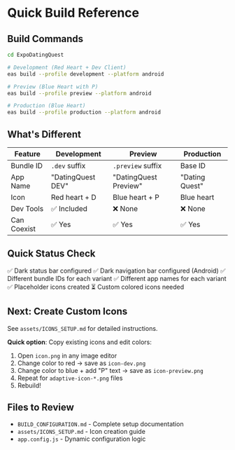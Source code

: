 # Quick Build Reference

## Build Commands

```bash
cd ExpoDatingQuest

# Development (Red Heart + Dev Client)
eas build --profile development --platform android

# Preview (Blue Heart with P)
eas build --profile preview --platform android

# Production (Blue Heart)
eas build --profile production --platform android
```

## What's Different

| Feature | Development | Preview | Production |
|---------|-------------|---------|------------|
| Bundle ID | `.dev` suffix | `.preview` suffix | Base ID |
| App Name | "DatingQuest DEV" | "DatingQuest Preview" | "Dating Quest" |
| Icon | Red heart + D | Blue heart + P | Blue heart |
| Dev Tools | ✅ Included | ❌ None | ❌ None |
| Can Coexist | ✅ Yes | ✅ Yes | ✅ Yes |

## Quick Status Check

✅ Dark status bar configured
✅ Dark navigation bar configured (Android)
✅ Different bundle IDs for each variant
✅ Different app names for each variant
✅ Placeholder icons created
⏳ Custom colored icons needed

## Next: Create Custom Icons

See `assets/ICONS_SETUP.md` for detailed instructions.

**Quick option**: Copy existing icons and edit colors:
1. Open `icon.png` in any image editor
2. Change color to red → save as `icon-dev.png`
3. Change color to blue + add "P" text → save as `icon-preview.png`
4. Repeat for `adaptive-icon-*.png` files
5. Rebuild!

## Files to Review

- `BUILD_CONFIGURATION.md` - Complete setup documentation
- `assets/ICONS_SETUP.md` - Icon creation guide
- `app.config.js` - Dynamic configuration logic


